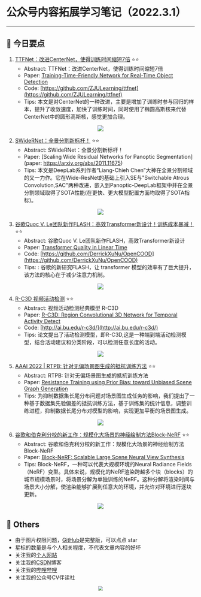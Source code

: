 # 公众号内容拓展学习笔记（2022.3.1）

------



## :paperclip:  今日要点

1. [TTFNet：改进CenterNet，使得训练时间缩短7倍](https://mp.weixin.qq.com/s/E9XCpho0kPF6430rTjqN_Q)         :star::star:
   - Abstract: TTFNet：改进CenterNet，使得训练时间缩短7倍
   - Paper: [Training-Time-Friendly Network for Real-Time Object Detection](https://arxiv.org/abs/1909.00700)
   - Code: [https://github.com/ZJULearning/ttfnet](https://github.com/ZJULearning/ttfnet)
   - Tips:  本文是对CenterNet的一种改进，主要是增加了训练时参与回归的样本，提升了收敛速度，加快了训练时间，同时使用了椭圆高斯核来代替CenterNet中的圆形高斯核，感觉更加合理。

<div align=center><img src="https://mmbiz.qpic.cn/mmbiz_png/KYSDTmOVZvollhHAJ83ID8UiaptPRHFzqaRAIql1PHUvF3QWVr71XUAyZglZBHZQ9IVRaibZd7VDcEUsszO78HAQ/640?wx_fmt=png&wxfrom=5&wx_lazy=1&wx_co=1" style='zoom:100%'>
</div>



2. [SWideRNet：全景分割新标杆！](https://mp.weixin.qq.com/s/eBi8yAJY0YKHh2cp0-ivCA)       :star::star:
   - Abstract: SWideRNet：全景分割新标杆！
   - Paper: [Scaling Wide Residual Networks for Panoptic Segmentation](paper: https://arxiv.org/abs/2011.11675)
   - Tips: 本文是DeepLab系列作者“Liang-Chieh Chen”大神在全景分割领域的又一力作。它在Wide-ResNet的基础上引入SE与"Switchable Atrous Convolution,SAC"两种改进，嵌入到Panoptic-DeepLab框架中并在全景分割领域取得了SOTA性能(在更快、更大模型配置方面均取得了SOTA指标)。

<div align=center><img src="https://mmbiz.qpic.cn/sz_mmbiz_jpg/gYUsOT36vfqx7sZxYefZ3p2gRFxsGjabuq9OuxxIzGkNTicqeHItdyW7UdEjrartn8xCu9NZktcEJsnraia1qSdA/640?wx_fmt=jpeg&wxfrom=5&wx_lazy=1&wx_co=1" style='zoom:100%'>
</div>


3. [谷歌Quoc V. Le团队新作FLASH：高效Transformer新设计！训练成本暴减！](https://mp.weixin.qq.com/s/evNb8bFJJwd4ratif8LgPg)       :star::star:
   - Abstract: 谷歌Quoc V. Le团队新作FLASH，高效Transformer新设计
   - Paper: [Transformer Quality in Linear Time](https://arxiv.org/abs/2202.10447)
   - Code: [https://github.com/DerrickXuNu/OpenCOOD](https://github.com/DerrickXuNu/OpenCOOD)
   - Tips: : 谷歌的新研究FLASH，让 transformer 模型的效率有了巨大提升，该方法的核心在于减少注意力机制。
<div align=center><img src="https://mmbiz.qpic.cn/mmbiz_png/KmXPKA19gW8oQr96R8fL6nPWOWw8rvSgBLFd5I2PvLB0UPxRUgYfvEkuUSA6s3C8ia1AtphqVDhjriap5hL9riabw/640?wx_fmt=png&wxfrom=5&wx_lazy=1&wx_co=1" style='zoom:100%'>
</div>




4. [R-C3D 视频活动检测](https://mp.weixin.qq.com/s/bLpPw1cPTCuarOewYKGFrA)       :star::star:
   - Abstract: 视频活动检测经典模型 R-C3D
   - Paper: [R-C3D: Region Convolutional 3D Network for Temporal Activity Detect](https://arxiv.org/pdf/1703.07814.pdf)
   - Code: [http://ai.bu.edu/r-c3d/](http://ai.bu.edu/r-c3d/)
   - Tips: 论文提出了活动检测模型，即R-C3D,这是一种端到端活动检测模型，结合活动建议和分类阶段，可以检测任意长度的活动。

<div align=center><img src="https://mmbiz.qpic.cn/mmbiz_png/BJbRvwibeSTvY0X0no58EdzS4L2TDopKOcrRAGLNDLoial6l1PW41p4bXswhibrL3ib0hibdE6WbXzZjia4uTINg9m8g/640?wx_fmt=png&wxfrom=5&wx_lazy=1&wx_co=1" style='zoom:100%'>
</div>




5. [AAAI 2022 | RTPB: 针对无偏场景图生成的抵抗训练方法](https://mp.weixin.qq.com/s/cNhszsKdGyDBvsty-RJrPg)       :star::star:
   - Abstract: RTPB: 针对无偏场景图生成的抵抗训练方法
   - Paper: [Resistance Training using Prior Bias: toward Unbiased Scene Graph Generation](https://arxiv.org/abs/2201.06794)
   - Tips: 为抑制数据集长尾分布问题对场景图生成任务的影响，我们提出了一种基于数据集先验偏差的抵抗训练方法，基于训练集的统计信息，调整训练进程，抑制数据长尾分布对模型的影响，实现更加平衡的场景图生成。

<div align=center><img src="https://mmbiz.qpic.cn/mmbiz_png/Mcdq8uia1Wiacs5VfsUDEjhyhSFbGsS6becLaiaRu1JJaMc5xKaFMrdcF9IpqQpoWrUvJANa9qKYmyLia2B992QiciaA/640?wx_fmt=png&wxfrom=5&wx_lazy=1&wx_co=1" style='zoom:100%'>
</div>


6. [谷歌和伯克利分校的新工作：规模化大场景的神经绘制方法Block-NeRF](https://mp.weixin.qq.com/s/jq3vo99goqQsltvPDqcT1A)       :star::star:
   - Abstract: 谷歌和伯克利分校的新工作：规模化大场景的神经绘制方法Block-NeRF
   - Paper: [Block-NeRF: Scalable Large Scene Neural View Synthesis](https://mp.weixin.qq.com/s/jq3vo99goqQsltvPDqcT1A)
   - Tips: Block-NeRF，一种可以代表大规模环境的Neural Radiance Fields（NeRF）变型。具体来说，规模化的NeRF渲染跨越多个块（blocks）的城市规模场景时，将场景分解为单独训练的NeRF。这种分解将渲染时间与场景大小分解，使渲染能够扩展到任意大的环境，并允许对环境进行逐块更新。

<div align=center><img src="https://mmbiz.qpic.cn/mmbiz_png/E5w2bqqaSwhXwL96K8yWmRjOoTicvCKicrdEmibeUpiamTa72Ch3qib3RuicMw1RKt2g9ACs8Siaqk0db51icNsBXlTYHw/640?wx_fmt=png&wxfrom=5&wx_lazy=1&wx_co=1" style='zoom:100%'>
</div>



## :paperclip:  Others

- 由于图片权限问题，[GitHub](https://github.com/xiaoxuebajie/dairly_learning)是完整版，可以点点 star
- 星标的数量是与个人相关程度，不代表文章内容的好坏
- 关注我的[个人网站](http://www.cvbds.cn/)
- 关注我的[CSDN](https://blog.csdn.net/xiaoxuebajie)博客
- 关注我的[哔哩哔哩](https://space.bilibili.com/424394389)
- 关注我的公众号CV伴读社

<div align=center><img src="https://img-blog.csdnimg.cn/202005031406335.jpg" style='zoom:80%'>
</div>